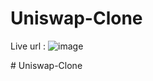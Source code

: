 
# Uniswap-Clone
Live url :
![image](https://user-images.githubusercontent.com/66420624/188108345-74d6ad96-9ce5-4da6-a10f-e095cd71cd52.png)

#   U n i s w a p - C l o n e  
 